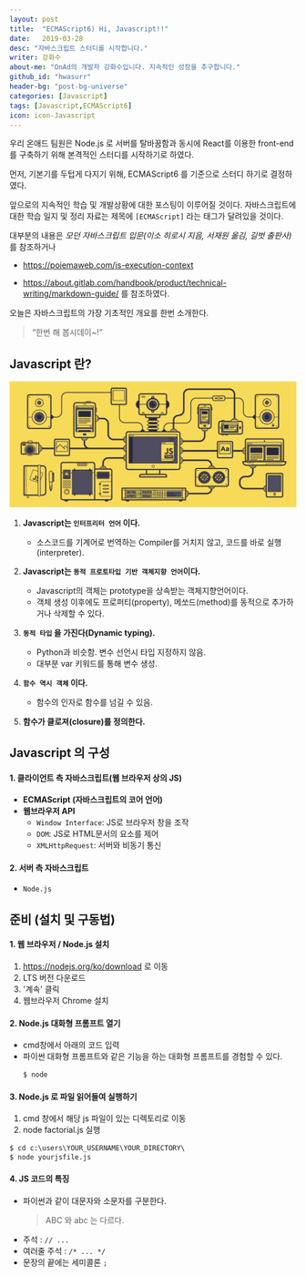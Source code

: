 ```yaml
---
layout: post
title:  "ECMAScript6) Hi, Javascript!!"
date:   2019-03-28
desc: "자바스크립트 스터디를 시작합니다."
writer: 강화수
about-me: "OnAd의 개발자 강화수입니다. 지속적인 성장을 추구합니다."
github_id: "hwasurr"
header-bg: "post-bg-universe"
categories: [Javascript]
tags: [Javascript,ECMAScript6]
icon: icon-Javascript
---
```


우리 온애드 팀원은 Node.js 로 서버를 탈바꿈함과 동시에 React를 이용한 front-end 를 구축하기 위해 본격적인 스터디를 시작하기로 하였다.  

먼저, 기본기를 두텁게 다지기 위해, ECMAScript6 를 기준으로 스터디 하기로 결정하였다.

앞으로의 지속적인 학습 및 개발상황에 대한 포스팅이 이루어질 것이다. 자바스크립트에 대한 학습 일지 및 정리 자료는 제목에 `[ECMAScript]` 라는 태그가 달려있을 것이다.

대부분의 내용은 *모던 자바스크립트 입문(이소 히로시 지음, 서재원 옮김, 길벗 출판사)* 를 참조하거나  
- https://poiemaweb.com/js-execution-context

- https://about.gitlab.com/handbook/product/technical-writing/markdown-guide/ 를 참조하였다.  

오늘은 자바스크립트의 가장 기초적인 개요를 한번 소개한다.
> “한번 해 봅시데이~!”


Javascript 란?
---------------

![work-Javascript](/static/assets/img/post_img/post-js-work.gif)

1. **Javascript는 `인터프리터 언어` 이다.**
   - 소스코드를 기계어로 번역하는 Compiler를 거치지 않고, 코드를 바로 실행(interpreter).
  
2. **Javascript는 `동적 프로토타입 기반 객체지향 언어`이다.**
   - Javascript의 객체는 prototype을 상속받는 객체지향언어이다.
   - 객체 생성 이후에도 프로퍼티(property), 메쏘드(method)를 동적으로 추가하거나 삭제할 수 있다.

3. **`동적 타입` 을 가진다(Dynamic typing).**
   - Python과 비슷함. 변수 선언시 타입 지정하지 않음. 
   - 대부분 var 키워드를 통해 변수 생성.

4. **`함수 역시 객체` 이다.**
   - 함수의 인자로 함수를 넘길 수 있음.

5. **함수가 클로져(closure)를 정의한다.**

Javascript 의 구성
---------------

#### 1. 클라이언트 측 자바스크립트(웹 브라우저 상의 JS)

- **ECMAScript (자바스크립트의 코어 언어)**
- **웹브라우저 API**
  - `Window Interface`: JS로 브라우저 창을 조작
  - `DOM`: JS로 HTML문서의 요소를 제어
  - `XMLHttpRequest`: 서버와 비동기 통신

#### 2. 서버 측 자바스크립트

 - `Node.js`

준비 (설치 및 구동법)
---------------

#### 1. **웹 브라우저 / Node.js 설치**

  1. https://nodejs.org/ko/download 로 이동
  2. LTS 버전 다운로드
  3. '계속' 클릭
  4. 웹브라우저 Chrome 설치
      
#### 2. Node.js 대화형 프롬프트 열기

- cmd창에서 아래의 코드 입력
- 파이썬 대화형 프롬프트와 같은 기능을 하는 대화형 프롬프트를 경험할 수 있다.
  ~~~bash
  $ node
  ~~~

#### 3. Node.js 로 파일 읽어들여 실행하기

1. cmd 창에서 해당 js 파일이 있는 디렉토리로 이동
2. node factorial.js 실행

  ~~~command
  $ cd c:\users\YOUR_USERNAME\YOUR_DIRECTORY\
  $ node yourjsfile.js
  ~~~

#### 4. JS 코드의 특징

- 파이썬과 같이 대문자와 소문자를 구분한다.
  > ABC 와 abc 는 다르다.
- 주석 : `// ...`
- 여러줄 주석 : `/* ... */`
- 문장의 끝에는 세미콜론 `;`
